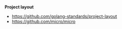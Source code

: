 **Project layout**

- https://github.com/golang-standards/project-layout
- https://github.com/micro/micro
